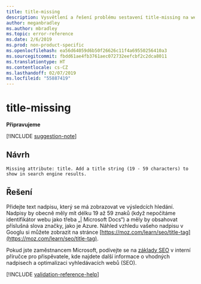 ```yaml
---
title: title-missing
description: Vysvětlení a řešení problému sestavení title-missing na webu Docs
author: meganbradley
ms.author: mbradley
ms.topic: error-reference
ms.date: 2/6/2019
ms.prod: non-product-specific
ms.openlocfilehash: ea56d64059d6b50f26626c11f4a69550256410a3
ms.sourcegitcommit: fbdd61ae4fb3761aec072732eefcbf2c2dca8011
ms.translationtype: HT
ms.contentlocale: cs-CZ
ms.lasthandoff: 02/07/2019
ms.locfileid: "55887419"
---
```

# <a name="title-missing"></a>title-missing

**Připravujeme**

[!INCLUDE [suggestion-note](includes/suggestion-note.md)]

## <a name="suggestion"></a>Návrh

`Missing attribute: title. Add a title string (19 - 59 characters) to show in search engine results.`

## <a name="resolution"></a>Řešení

Přidejte text nadpisu, který se má zobrazovat ve výsledcích hledání. Nadpisy by obecně měly mít délku 19 až 59 znaků (když nepočítáme identifikátor webu jako třeba „| Microsoft Docs“) a měly by obsahovat příslušná slova značky, jako je Azure. Náhled vzhledu vašeho nadpisu v Googlu si můžete zobrazit na stránce [https://moz.com/learn/seo/title-tag](https://moz.com/learn/seo/title-tag).

Pokud jste zaměstnancem Microsoft, podívejte se na [základy SEO](https://review.docs.microsoft.com/en-us/help/contribute/contribute-how-to-write-seo-basics?branch=master) v interní příručce pro přispěvatele, kde najdete další informace o vhodných nadpisech a optimalizaci vyhledávacích webů (SEO).

[!INCLUDE [validation-reference-help](includes/validation-reference-help.md)]
